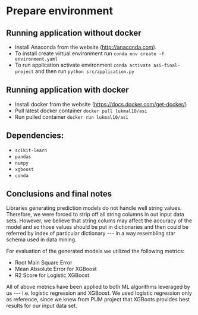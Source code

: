 # Prepare environment

## Running application without docker

* Install Anaconda from the website (http://anaconda.com).
* To install create virtual environment run `conda env create -f environment.yaml`
* To run application activate environment `conda activate asi-final-project` and then run `python src/application.py`

## Running application with docker

* Install docker from the website (https://docs.docker.com/get-docker/)
* Pull latest docker container `docker pull lukmal10/asi`
* Run pulled container `docker run lukmal10/asi`

## Dependencies:

* `scikit-learn`
* `pandas`
* `numpy`
* `xgboost`
* `conda`

## Conclusions and final notes
Libraries generating prediction models do not handle well string values.
Therefore, we were forced to strip off all string columns in out input data sets.
However, we believe that string colums may affect the accuracy of the model and so those values should be put in dictionaries and then could be referred by index of particular dictionary --- in a way resembling star schema used in data mining.

For evaluation of the generated models we utilized the following metrics:
* Root Main Square Error
* Mean Absolute Error for XGBoost
* R2 Score for Logistic XGBoost

All of above metrics have been applied to both ML algorithms leveraged by us --- i.e. logistic regression and XGBoost.
We used logistic regression only as reference, since we knew from PUM project that XGBoots provides best results for our input data set.
